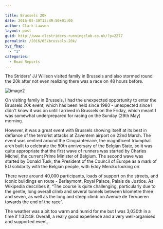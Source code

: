 ```yaml
---

title: Brussels 20k
date: 2016-05-30T13:49:50+01:00
author: Clark Lawson
layout: post
guid: http://www.clcstriders-runningclub.co.uk/?p=2277
permalink: /2016/05/brussels-20k/
xyz_fbap:
  - "1"
categories:
  - Road Reports
---
```

The Striders' JJ Willson visited family in Brussels and also stormed round the 20k after not even realizing there was a race on 48 hours before.<!--more-->

<img src="/Images/2016/05/image2-1024x575.jpg" alt="image2" width="660" height="371" class="alignright size-large wp-image-2278" srcset="/Images/2016/05/image2-1024x575.jpg 1024w, /Images/2016/05/image2-300x168.jpg 300w, /Images/2016/05/image2-768x431.jpg 768w, /Images/2016/05/image2.jpg 1632w" sizes="(max-width: 660px) 100vw, 660px" /> 

On visiting family in Brussels, I had the unexpected opportunity to enter the Brussels 20k event, which has been held since 1980 - unexpected since I didn't know it was on until I arrived in Brussels on the Friday, which meant I was somewhat underprepared for racing on the Sunday (29th May) morning. 

However, it was a great event with Brussels showing itself at its best in defiance of the terrorist attacks at Zaventem airport on 22nd March. The event was centred around the Cinquantenaire, the magnificent triumphal arch built to celebrate the 50th anniversary of the Belgian State, so it was quite appropriate that the first wave of runners was started by Charles Michel, the current Prime Minister of Belgium. The second wave was started by Donald Tusk, the President of the Council of Europe as a mark of EU solidarity with the Belgian people, with Eddy Merckx looking on. 

There were around 40,000 participants, loads of support on the streets, and iconic buildings en route - Berlaymont, Royal Palace, Palais de Justice. As Wikipedia describes it, &#8220;The course is quite challenging, particularly due to the gentle, long overall climb and several tunnels between kilometre three and seven, as well as the long and steep climb on Avenue de Tervueren towards the end of the race&#8221;. 

The weather was a bit too warm and humid for me but I was 3,030th in a time if 1:32:49. Overall, a really good experience and a very well-organised and supported event.